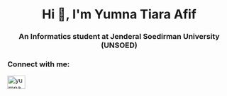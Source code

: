 <h1 align="center">Hi 👋, I'm Yumna Tiara Afif</h1>
<h3 align="center">An Informatics student at Jenderal Soedirman University (UNSOED)</h3>

<h3 align="left">Connect with me:</h3>
<p align="left">
<a href="https://linkedin.com/in/yumna tiara" target="blank"><img align="center" src="https://raw.githubusercontent.com/rahuldkjain/github-profile-readme-generator/master/src/images/icons/Social/linked-in-alt.svg" alt="yumna tiara" height="30" width="40" /></a>
</p>

